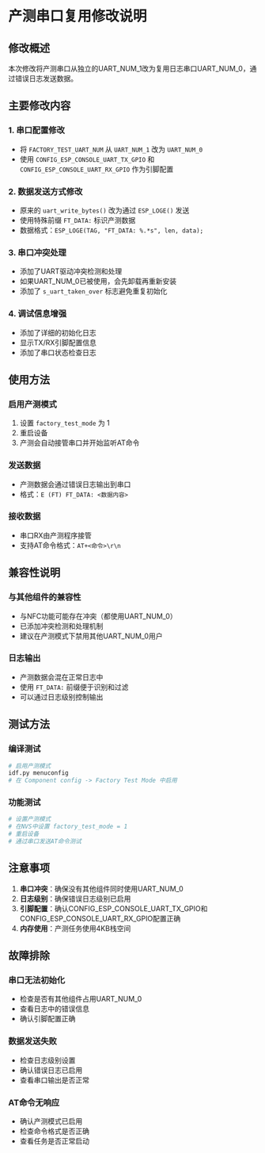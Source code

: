 # 产测串口复用修改说明

## 修改概述

本次修改将产测串口从独立的UART_NUM_1改为复用日志串口UART_NUM_0，通过错误日志发送数据。

## 主要修改内容

### 1. 串口配置修改
- 将 `FACTORY_TEST_UART_NUM` 从 `UART_NUM_1` 改为 `UART_NUM_0`
- 使用 `CONFIG_ESP_CONSOLE_UART_TX_GPIO` 和 `CONFIG_ESP_CONSOLE_UART_RX_GPIO` 作为引脚配置

### 2. 数据发送方式修改
- 原来的 `uart_write_bytes()` 改为通过 `ESP_LOGE()` 发送
- 使用特殊前缀 `FT_DATA:` 标识产测数据
- 数据格式：`ESP_LOGE(TAG, "FT_DATA: %.*s", len, data);`

### 3. 串口冲突处理
- 添加了UART驱动冲突检测和处理
- 如果UART_NUM_0已被使用，会先卸载再重新安装
- 添加了 `s_uart_taken_over` 标志避免重复初始化

### 4. 调试信息增强
- 添加了详细的初始化日志
- 显示TX/RX引脚配置信息
- 添加了串口状态检查日志

## 使用方法

### 启用产测模式
1. 设置 `factory_test_mode` 为 1
2. 重启设备
3. 产测会自动接管串口并开始监听AT命令

### 发送数据
- 产测数据会通过错误日志输出到串口
- 格式：`E (FT) FT_DATA: <数据内容>`

### 接收数据
- 串口RX由产测程序接管
- 支持AT命令格式：`AT+<命令>\r\n`

## 兼容性说明

### 与其他组件的兼容性
- 与NFC功能可能存在冲突（都使用UART_NUM_0）
- 已添加冲突检测和处理机制
- 建议在产测模式下禁用其他UART_NUM_0用户

### 日志输出
- 产测数据会混在正常日志中
- 使用 `FT_DATA:` 前缀便于识别和过滤
- 可以通过日志级别控制输出

## 测试方法

### 编译测试
```bash
# 启用产测模式
idf.py menuconfig
# 在 Component config -> Factory Test Mode 中启用
```

### 功能测试
```bash
# 设置产测模式
# 在NVS中设置 factory_test_mode = 1
# 重启设备
# 通过串口发送AT命令测试
```

## 注意事项

1. **串口冲突**：确保没有其他组件同时使用UART_NUM_0
2. **日志级别**：确保错误日志级别已启用
3. **引脚配置**：确认CONFIG_ESP_CONSOLE_UART_TX_GPIO和CONFIG_ESP_CONSOLE_UART_RX_GPIO配置正确
4. **内存使用**：产测任务使用4KB栈空间

## 故障排除

### 串口无法初始化
- 检查是否有其他组件占用UART_NUM_0
- 查看日志中的错误信息
- 确认引脚配置正确

### 数据发送失败
- 检查日志级别设置
- 确认错误日志已启用
- 查看串口输出是否正常

### AT命令无响应
- 确认产测模式已启用
- 检查命令格式是否正确
- 查看任务是否正常启动 
